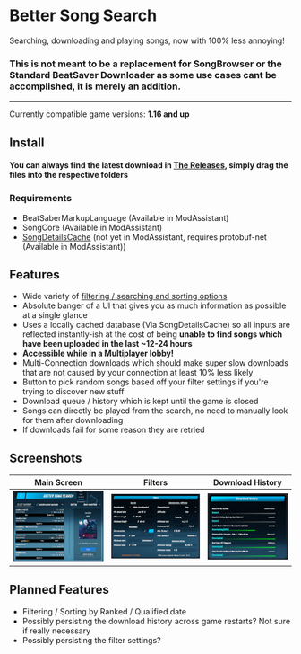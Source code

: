 # Better Song Search

Searching, downloading and playing songs, now with 100% less annoying!

### This is not meant to be a replacement for SongBrowser or the Standard BeatSaver Downloader as some use cases cant be accomplished, it is merely an addition.

---

Currently compatible game versions: **1.16 and up**

## Install

#### You can always find the latest download in [The Releases](https://github.com/kinsi55/BeatSaber_BetterSongSearch/releases), simply drag the files into the respective folders

### Requirements

- BeatSaberMarkupLanguage (Available in ModAssistant)
- SongCore (Available in ModAssistant)
- [SongDetailsCache](https://github.com/kinsi55/BeatSaber_SongDetails/releases/latest) (not yet in ModAssistant, requires protobuf-net (Available in ModAssistant))

## Features

- Wide variety of [filtering / searching and sorting options](#Screenshots)
- Absolute banger of a UI that gives you as much information as possible at a single glance
- Uses a locally cached database (Via SongDetailsCache) so all inputs are reflected instantly-ish at the cost of being **unable to find songs which have been uploaded in the last ~12-24 hours**
- **Accessible while in a Multiplayer lobby!**
- Multi-Connection downloads which should make super slow downloads that are not caused by your connection at least 10% less likely
- Button to pick random songs based off your filter settings if you're trying to discover new stuff
- Download queue / history which is kept until the game is closed
- Songs can directly be played from the search, no need to manually look for them after downloading
- If downloads fail for some reason they are retried

## Screenshots

Main Screen | Filters | Download History
:-------------------------:|:-------------------------:|:-------------------------:
![Main UI](Screenshots/main.jpg) | ![Main UI](Screenshots/filters.jpg)  |  ![Main UI](Screenshots/dlhistory.jpg)

## Planned Features

- Filtering / Sorting by Ranked / Qualified date
- Possibly persisting the download history across game restarts? Not sure if really necessary
- Possibly persisting the filter settings?
